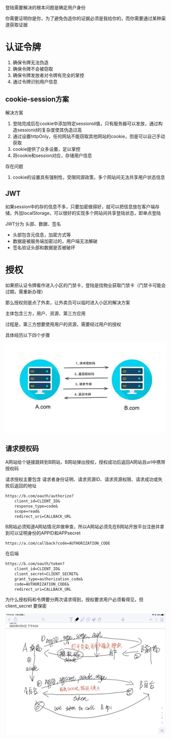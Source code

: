 登陆需要解决的根本问题是确定用户身份

你需要证明你是你，为了避免伪造你的证据必须是我给你的，而你需要通过某种渠道获取证据

# 认证令牌
1. 确保令牌无法伪造
2. 确保令牌不会被窃取
3. 确保令牌发放者对令牌有完全的掌控
4. 通过令牌识别用户信息

## cookie-session方案
解决方案

1. 登陆完成后在cookie中添加特定sessionid值，只有服务器可以发放，通过构造sessionid的复杂度使其伪造过高
2. 通过设置httpOnly，任何网站不能窃取其他网站的cookie，但是可以自己手动获取
3. cookie提供了众多设置，足以掌控
4. 将cookie和session对应，存储用户信息

存在问题

1. cookie的设置具有强制性，受限同源政策，多个网站间无法共享用户状态信息

## JWT
如果session中的存的信息不多，只要加密做得好，就可以把信息放在客户端存储，外加localStorage，可以很好的实现多个网站间共享登陆状态，即单点登陆

JWT分为 头部、数据、签名

- 头部包含元信息，加密方式等
- 数据是被服务端加密过的，用户端无法解破
- 签名验证头部和数据是否被破坏

# 授权
如果把认证令牌看作进入小区的门禁卡，登陆是找物业获取门禁卡（门禁卡可能会过期，需重新办理）

那么授权则是点了外卖，让外卖员可以临时进入小区的解决方案

主体包含三方，用户、资源、第三方应用

过程是，第三方想要使用用户的资源，需要经过用户的授权

具体经历以下四个步骤

![](img/1.jpg)

## 请求授权码
A网站给个链接跳转到B网站，B网站弹出授权，授权成功后返回A网站且url中携带授权码

请求授权主要包含 请求者身份证明、请求资源ID、请求资源权限、请求成功或失败后返回的地址

    https://b.com/oauth/authorize?
        client_id=CLIENT_ID&
        response_type=code&
        scope=read&
        redirect_uri=CALLBACK_URL

B网站必须知道A网站情况并做审查，所以A网站必须先在B网站开放平台注册并拿到可以证明身份的APPID和APPsecret

    https://a.com/callback?code=AUTHORIZATION_CODE

在后端

    https://b.com/oauth/token?
        client_id=CLIENT_ID&
        client_secret=CLIENT_SECRET&
        grant_type=authorization_code&
        code=AUTHORIZATION_CODE&
        redirect_uri=CALLBACK_URL

为什么授权码和令牌要分两次请求得到，授权要求用户必须看得见，但 client_secret 要保密

![](img/2.jpg)
